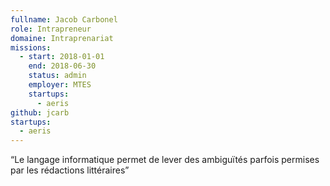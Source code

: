 ```yaml
---
fullname: Jacob Carbonel
role: Intrapreneur
domaine: Intraprenariat
missions:
  - start: 2018-01-01
    end: 2018-06-30
    status: admin
    employer: MTES
    startups:
      - aeris
github: jcarb
startups:
  - aeris
---
```

“Le langage informatique permet de lever des ambiguïtés parfois permises par les rédactions littéraires”